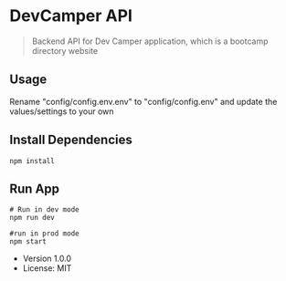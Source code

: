 # DevCamper API

> Backend API for Dev Camper application, which is a bootcamp directory website

## Usage

Rename "config/config.env.env" to "config/config.env" and update the values/settings to your own

## Install Dependencies

```
npm install
```

## Run App

```
# Run in dev mode
npm run dev

#run in prod mode
npm start
```

- Version 1.0.0
- License: MIT
